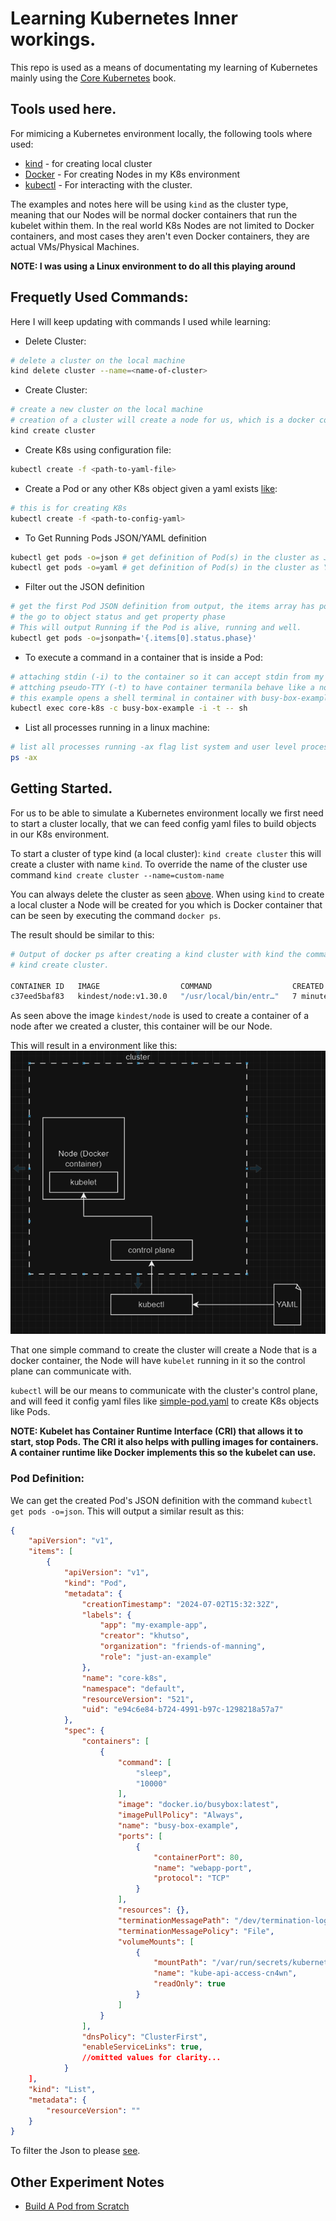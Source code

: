 # Learning Kubernetes Inner workings.
This repo is used as a means of documentating my learning of Kubernetes mainly using the [Core Kubernetes](https://www.manning.com/books/core-kubernetes) book.

## Tools used here.
For mimicing a Kubernetes environment locally, the following tools where used:
- [kind](https://kind.sigs.k8s.io/docs/user/quick-start/) - for creating local cluster
- [Docker](https://www.docker.com/) - For creating Nodes in my K8s environment
- [kubectl](https://kubernetes.io/docs/tasks/tools/#kubectl) - For interacting with the cluster.

The examples and notes here will be using `kind` as the cluster type, meaning that our Nodes will be normal docker containers that run the kubelet within them. In the real world K8s Nodes are not limited to Docker containers, and most cases they aren't even Docker containers, they are actual VMs/Physical Machines.

**NOTE: I was using a Linux environment to do all this playing around**

## Frequetly Used Commands:
Here I will keep updating with commands I used while learning:

- Delete Cluster:
```bash
# delete a cluster on the local machine
kind delete cluster --name=<name-of-cluster>
```
- Create Cluster:
```bash
# create a new cluster on the local machine
# creation of a cluster will create a node for us, which is a docker container.
kind create cluster
```

- Create K8s using configuration file:
```bash
kubectl create -f <path-to-yaml-file>
```

- Create a Pod or any other K8s object given a yaml exists [like](./src/simple-pod.yaml):
```bash
# this is for creating K8s
kubectl create -f <path-to-config-yaml>
```

- To Get Running Pods JSON/YAML definition
```bash
kubectl get pods -o=json # get definition of Pod(s) in the cluster as JSON.
kubectl get pods -o=yaml # get definition of Pod(s) in the cluster as YAML. 
```

- Filter out the JSON definition
```bash
# get the first Pod JSON definition from output, the items array has pod objects.
# the go to object status and get property phase
# This will output Running if the Pod is alive, running and well.
kubectl get pods -o=jsonpath='{.items[0].status.phase}'
```

- To execute a command in a container that is inside a Pod:
```bash
# attaching stdin (-i) to the container so it can accept stdin from my keyboard
# attching pseudo-TTY (-t) to have container termanila behave like a normal (colors, formatting, etc)
# this example opens a shell terminal in container with busy-box-example inside Pod with name core-k8s
kubectl exec core-k8s -c busy-box-example -i -t -- sh
```

- List all processes running in a linux machine:
```bash
# list all processes running -ax flag list system and user level processes
ps -ax
```

## Getting Started.
For us to be able to simulate a Kubernetes environment locally we first need to start a cluster locally, that we can feed config yaml files to build objects in our K8s environment.

To start a cluster of type kind (a local cluster): `kind create cluster` this will create a cluster with name `kind`. To override the name of the cluster use command `kind create cluster --name=custom-name`

You can always delete the cluster as seen [above](#frequetly-used-commands). When using `kind` to create a local cluster a Node will be created for you which is Docker container that can be seen by executing the command `docker ps`.   

The result should be similar to this:
```bash
# Output of docker ps after creating a kind cluster with kind the command: 
# kind create cluster.

CONTAINER ID   IMAGE                  COMMAND                  CREATED         STATUS         PORTS                       NAMES
c37eed5baf83   kindest/node:v1.30.0   "/usr/local/bin/entr…"   7 minutes ago   Up 7 minutes   127.0.0.1:45259->6443/tcp   kind-control-plane
```
As seen above the image `kindest/node` is used to create a container of a node after we created a cluster, this container will be our Node.

This will result in a environment like this:
![k8s-with-kind-simple](./assets/k8s-with-kind-simple-diagram.png)

That one simple command to create the cluster will create a Node that is a docker container, the Node will have `kubelet` running in it so the control plane can communicate with.

`kubectl` will be our means to communicate with the cluster's control plane, and will feed it config yaml files like [simple-pod.yaml](./src/simple-pod.yaml) to create K8s objects like Pods.

**NOTE: Kubelet has Container Runtime Interface (CRI) that allows it to start, stop Pods. The CRI it also helps with pulling images for containers. A container runtime like Docker implements this so the kubelet can use.**

### Pod Definition:
We can get the created Pod's JSON definition with the command `kubectl get pods -o=json`. This will output a similar result as this:
```json
{
    "apiVersion": "v1",
    "items": [
        {
            "apiVersion": "v1",
            "kind": "Pod",
            "metadata": {
                "creationTimestamp": "2024-07-02T15:32:32Z",
                "labels": {
                    "app": "my-example-app",
                    "creator": "khutso",
                    "organization": "friends-of-manning",
                    "role": "just-an-example"
                },
                "name": "core-k8s",
                "namespace": "default",
                "resourceVersion": "521",
                "uid": "e94c6e84-b724-4991-b97c-1298218a57a7"
            },
            "spec": {
                "containers": [
                    {
                        "command": [
                            "sleep",
                            "10000"
                        ],
                        "image": "docker.io/busybox:latest",
                        "imagePullPolicy": "Always",
                        "name": "busy-box-example",
                        "ports": [
                            {
                                "containerPort": 80,
                                "name": "webapp-port",
                                "protocol": "TCP"
                            }
                        ],
                        "resources": {},
                        "terminationMessagePath": "/dev/termination-log",
                        "terminationMessagePolicy": "File",
                        "volumeMounts": [
                            {
                                "mountPath": "/var/run/secrets/kubernetes.io/serviceaccount",
                                "name": "kube-api-access-cn4wn",
                                "readOnly": true
                            }
                        ]
                    }
                ],
                "dnsPolicy": "ClusterFirst",
                "enableServiceLinks": true,
                //omitted values for clarity...
            }
    ],
    "kind": "List",
    "metadata": {
        "resourceVersion": ""
    }
}

```

To filter the Json to please [see](#frequetly-used-commands).

## Other Experiment Notes

- [Build A Pod from Scratch](./other-notes/1-pod-from-scratch.md)